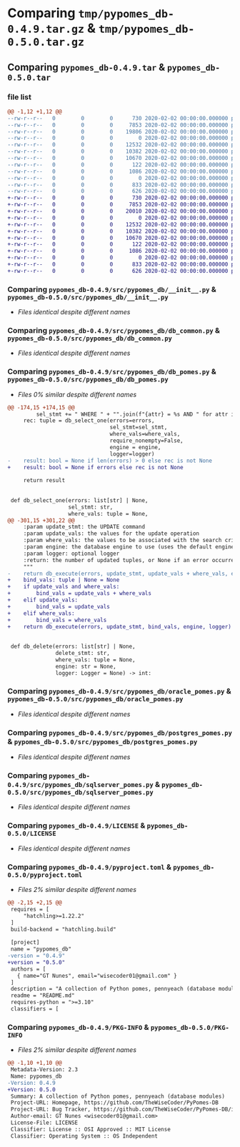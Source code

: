 # Comparing `tmp/pypomes_db-0.4.9.tar.gz` & `tmp/pypomes_db-0.5.0.tar.gz`

## Comparing `pypomes_db-0.4.9.tar` & `pypomes_db-0.5.0.tar`

### file list

```diff
@@ -1,12 +1,12 @@
--rw-r--r--   0        0        0      730 2020-02-02 00:00:00.000000 pypomes_db-0.4.9/src/pypomes_db/__init__.py
--rw-r--r--   0        0        0     7853 2020-02-02 00:00:00.000000 pypomes_db-0.4.9/src/pypomes_db/db_common.py
--rw-r--r--   0        0        0    19806 2020-02-02 00:00:00.000000 pypomes_db-0.4.9/src/pypomes_db/db_pomes.py
--rw-r--r--   0        0        0        0 2020-02-02 00:00:00.000000 pypomes_db-0.4.9/src/pypomes_db/mysql_pomes.py
--rw-r--r--   0        0        0    12532 2020-02-02 00:00:00.000000 pypomes_db-0.4.9/src/pypomes_db/oracle_pomes.py
--rw-r--r--   0        0        0    10382 2020-02-02 00:00:00.000000 pypomes_db-0.4.9/src/pypomes_db/postgres_pomes.py
--rw-r--r--   0        0        0    10670 2020-02-02 00:00:00.000000 pypomes_db-0.4.9/src/pypomes_db/sqlserver_pomes.py
--rw-r--r--   0        0        0      122 2020-02-02 00:00:00.000000 pypomes_db-0.4.9/.gitignore
--rw-r--r--   0        0        0     1086 2020-02-02 00:00:00.000000 pypomes_db-0.4.9/LICENSE
--rw-r--r--   0        0        0        0 2020-02-02 00:00:00.000000 pypomes_db-0.4.9/README.md
--rw-r--r--   0        0        0      833 2020-02-02 00:00:00.000000 pypomes_db-0.4.9/pyproject.toml
--rw-r--r--   0        0        0      626 2020-02-02 00:00:00.000000 pypomes_db-0.4.9/PKG-INFO
+-rw-r--r--   0        0        0      730 2020-02-02 00:00:00.000000 pypomes_db-0.5.0/src/pypomes_db/__init__.py
+-rw-r--r--   0        0        0     7853 2020-02-02 00:00:00.000000 pypomes_db-0.5.0/src/pypomes_db/db_common.py
+-rw-r--r--   0        0        0    20010 2020-02-02 00:00:00.000000 pypomes_db-0.5.0/src/pypomes_db/db_pomes.py
+-rw-r--r--   0        0        0        0 2020-02-02 00:00:00.000000 pypomes_db-0.5.0/src/pypomes_db/mysql_pomes.py
+-rw-r--r--   0        0        0    12532 2020-02-02 00:00:00.000000 pypomes_db-0.5.0/src/pypomes_db/oracle_pomes.py
+-rw-r--r--   0        0        0    10382 2020-02-02 00:00:00.000000 pypomes_db-0.5.0/src/pypomes_db/postgres_pomes.py
+-rw-r--r--   0        0        0    10670 2020-02-02 00:00:00.000000 pypomes_db-0.5.0/src/pypomes_db/sqlserver_pomes.py
+-rw-r--r--   0        0        0      122 2020-02-02 00:00:00.000000 pypomes_db-0.5.0/.gitignore
+-rw-r--r--   0        0        0     1086 2020-02-02 00:00:00.000000 pypomes_db-0.5.0/LICENSE
+-rw-r--r--   0        0        0        0 2020-02-02 00:00:00.000000 pypomes_db-0.5.0/README.md
+-rw-r--r--   0        0        0      833 2020-02-02 00:00:00.000000 pypomes_db-0.5.0/pyproject.toml
+-rw-r--r--   0        0        0      626 2020-02-02 00:00:00.000000 pypomes_db-0.5.0/PKG-INFO
```

### Comparing `pypomes_db-0.4.9/src/pypomes_db/__init__.py` & `pypomes_db-0.5.0/src/pypomes_db/__init__.py`

 * *Files identical despite different names*

### Comparing `pypomes_db-0.4.9/src/pypomes_db/db_common.py` & `pypomes_db-0.5.0/src/pypomes_db/db_common.py`

 * *Files identical despite different names*

### Comparing `pypomes_db-0.4.9/src/pypomes_db/db_pomes.py` & `pypomes_db-0.5.0/src/pypomes_db/db_pomes.py`

 * *Files 0% similar despite different names*

```diff
@@ -174,15 +174,15 @@
         sel_stmt += " WHERE " + "".join(f"{attr} = %s AND " for attr in where_attrs)[0:-5]
     rec: tuple = db_select_one(errors=errors,
                                sel_stmt=sel_stmt,
                                where_vals=where_vals,
                                require_nonempty=False,
                                engine = engine,
                                logger=logger)
-    result: bool = None if len(errors) > 0 else rec is not None
+    result: bool = None if errors else rec is not None
 
     return result
 
 
 def db_select_one(errors: list[str] | None,
                   sel_stmt: str,
                   where_vals: tuple = None,
@@ -301,15 +301,22 @@
     :param update_stmt: the UPDATE command
     :param update_vals: the values for the update operation
     :param where_vals: the values to be associated with the search criteria
     :param engine: the database engine to use (uses the default engine, if not specified)
     :param logger: optional logger
     :return: the number of updated tuples, or None if an error occurred
     """
-    return db_execute(errors, update_stmt, update_vals + where_vals, engine, logger)
+    bind_vals: tuple | None = None
+    if update_vals and where_vals:
+        bind_vals = update_vals + where_vals
+    elif update_vals:
+        bind_vals = update_vals
+    elif where_vals:
+        bind_vals = where_vals
+    return db_execute(errors, update_stmt, bind_vals, engine, logger)
 
 
 def db_delete(errors: list[str] | None,
               delete_stmt: str,
               where_vals: tuple = None,
               engine: str = None,
               logger: Logger = None) -> int:
```

### Comparing `pypomes_db-0.4.9/src/pypomes_db/oracle_pomes.py` & `pypomes_db-0.5.0/src/pypomes_db/oracle_pomes.py`

 * *Files identical despite different names*

### Comparing `pypomes_db-0.4.9/src/pypomes_db/postgres_pomes.py` & `pypomes_db-0.5.0/src/pypomes_db/postgres_pomes.py`

 * *Files identical despite different names*

### Comparing `pypomes_db-0.4.9/src/pypomes_db/sqlserver_pomes.py` & `pypomes_db-0.5.0/src/pypomes_db/sqlserver_pomes.py`

 * *Files identical despite different names*

### Comparing `pypomes_db-0.4.9/LICENSE` & `pypomes_db-0.5.0/LICENSE`

 * *Files identical despite different names*

### Comparing `pypomes_db-0.4.9/pyproject.toml` & `pypomes_db-0.5.0/pyproject.toml`

 * *Files 2% similar despite different names*

```diff
@@ -2,15 +2,15 @@
 requires = [
     "hatchling>=1.22.2"
 ]
 build-backend = "hatchling.build"
 
 [project]
 name = "pypomes_db"
-version = "0.4.9"
+version = "0.5.0"
 authors = [
   { name="GT Nunes", email="wisecoder01@gmail.com" }
 ]
 description = "A collection of Python pomes, pennyeach (database modules)"
 readme = "README.md"
 requires-python = ">=3.10"
 classifiers = [
```

### Comparing `pypomes_db-0.4.9/PKG-INFO` & `pypomes_db-0.5.0/PKG-INFO`

 * *Files 2% similar despite different names*

```diff
@@ -1,10 +1,10 @@
 Metadata-Version: 2.3
 Name: pypomes_db
-Version: 0.4.9
+Version: 0.5.0
 Summary: A collection of Python pomes, pennyeach (database modules)
 Project-URL: Homepage, https://github.com/TheWiseCoder/PyPomes-DB
 Project-URL: Bug Tracker, https://github.com/TheWiseCoder/PyPomes-DB/issues
 Author-email: GT Nunes <wisecoder01@gmail.com>
 License-File: LICENSE
 Classifier: License :: OSI Approved :: MIT License
 Classifier: Operating System :: OS Independent
```

